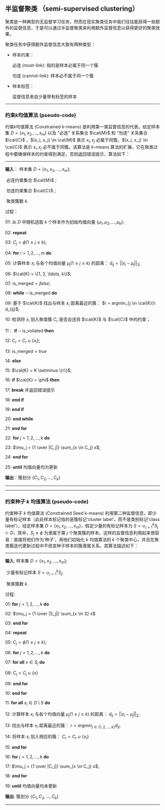 ## 半监督聚类 （semi-supervised clustering）

聚类是一种典型的无监督学习任务，然而在现实聚类任务中我们往往能获得一些额外的监督信息，于是可以通过半监督聚类来利用额外监督信息以获得更好的聚类效果。

聚类任务中获得额外监督信息大致有两种类型：

- 样本约束：

  必连 (must-link): 指的是样本必属于同一个簇

  勿连 (cannot-link): 样本必不属于同一个簇

- 样本标签：

  监督信息来自少量带有标签的样本



***

### 约束$k$均值算法 (pseudo-code)

约束$k$均值算法 (Constrained k-means) 是利用第一类监督信息的代表。给定样本集 $D=\{x_1, x_2, \ldots, x_m\}$ 以及 “必连” 关系集合 $\cal{M}$ 和 “勿连” 关系集合 $\cal{C}$ ，$(x_i, x_j) \in \cal{M}$ 表示 $x_i, x_j$ 必属于同簇，$(x_i, x_j) \in \cal{C}$ 表示 $x_i, x_j$ 必不属于同簇。该算法是 $k$-means 算法的扩展，它在聚类过程中要确保样本的约束得到满足，否则返回错误提示，算法如下：

***

**输入**： 样本集 $D = \{x_1, x_2, \ldots, x_m\}$;

​			必连约束集合 $\cal{M}$ ;

​			勿连约束集合 $\cal{C}$ ;

​			聚类簇数 $k$.

过程：

01: 从 $D$ 中随机选取 $k$ 个样本作为初始均值向量 $\{\mu_1, \mu_2, \ldots, \mu_k\}$;

02: **repeat**

03:	 $C_j = \phi (1 \le j \le k)$;

04:	 **for** $i = 1, 2, \ldots, m$ **do**

05:	 	计算样本 $x_i$ 与各个均值向量 $\mu_j (1 \le j \le k)$ 的距离： $d_{ij} = ||x_i - \mu_j||_2$;

06: 		$\cal{K} = \{1, 2, \ldots, k\}$;

07: 		$\text{is_merged} = false$;

08: 		**while** $\neg\ \text{is_merged}$ **do**

09: 			基于 $\cal{K}$ 找出与样本 $x_i$ 距离最近的簇： $r = argmin_{j \in \cal{K}}\ d_{ij}$;

10: 			检测将 $x_i$ 划入聚类簇 $C_r$ 是否会违背 $\cal{K}$ 与 $\cal{C}$ 中的约束；

11：			**if**  $\neg\ \text{is_voilated}$  **then**

12: 				$C_r = C_r \cup \{x_i\}$;

13: 				$\text{is_merged} = true$

14: 			**else**

15: 				$\cal{K} = K \setminus \{r\}$;

16: 				**if** $\cal{K} = \phi$ **then**

17: 					**break** 并返回错误提示

18: 				**end if**

19: 			**end if**

20: 		**end while**

21: 	**end for**

22: 	**for** $j = 1, 2, \ldots, k$ **do**

23: 		$\mu_j = {1 \over |C_j|} \sum_{x \in C_j} x$;

24: 	**end for**

25: **until** 均值向量均为更新

**输出**：簇划分 $\{C_1, C_2, \ldots, C_k\}$

***



---

### 约束种子 $k$ 均值算法 (pseudo-code)

约束种子 $k$ 均值算法 (Constrained Seed k-means) 利用第二种监督信息，即少量有标记样本（此处样本标记指的是簇标记‘cluster label’，而不是类别标记‘class label’）。给定样本集 $D = \{x_1, x_2, \ldots, x_m\}$，假定少量的有标记样本为 $S = \cup^k_{j=1} S_j \subset D$，其中，$S_j \ne \phi$ 为隶属于第 $j$ 个聚类簇的样本。这样的监督信息利用起来很容易：直接将他们作为‘种子’，用他们初始化 $k$ 均值算法的 $k$ 个聚类中心，并且在聚类簇迭代更新过程中不改变种子样本的簇隶属关系。其算法描述如下：

---

**输入**:	样本集 $D = \{x_1, x_2, \ldots, x_m\}$;

​			少量有标记样本 $S = \cup^k_{j=1} S_j$;

​			聚类簇数 $k$.

过程:

01: **for** $j = 1, 2, \ldots, k$ **do**

02: 	$\mu_j = {1 \over |S_j|} \sum_{x \in S} x$

03: **end for**

04: **repeat**

05: 	$C_j = \phi (1 \le j \le k)$;

06: 	**for** $j = 1, 2, \ldots, k$ **do**

07: 		**for all** $x \in S_j$ **do**

08: 			$C_j = C_j \cup \{x\}$

09: 		**end for**

10: 	**end for**

11: 	**for all** $x_i \in D \setminus S$ **do**

12: 		计算样本 $x_i$ 与各个均值向量 $\mu_j (1 \le j \le k)$ 的距离： $d_{ij} = ||x_i -\mu_j||_2$;

13: 		找出与样本 $x_i$ 距离最近的簇： $r = argmin_{j \in \{1, 2, \ldots, k\}} d_{ij}$;

14: 		将样本 $x_i$ 划入相应的簇： $C_r = C_r \cup \{x_i\}$

15: 	**end for**

16: 	**for** $j = 1, 2, \ldots, k$ **do**

17: 		$\mu_j = {1 \over |C_j|} \sum_{x \in C_j} x$;

18: 	**end for**

19: **until** 均值向量均未更新

**输出**: 簇划分 $\{C_1, C_2, \ldots, C_k\}$

---



